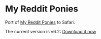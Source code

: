 My Reddit Ponies
================

Port of [My Reddit Ponies][userscripts] to Safari.

The current version is v6.2: [Download it now][download]

[userscripts]: http://userstyles.org/styles/49858/my-reddit-ponies
[download]: https://github.com/downloads/kballard/My-Reddit-Ponies/My-Reddit-Ponies-6.2.safariextz
